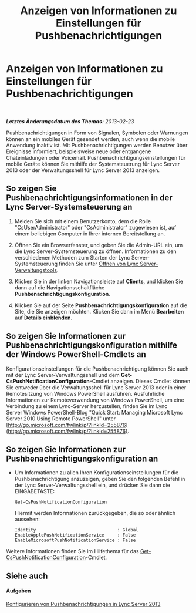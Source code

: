 ﻿---
title: Anzeigen von Informationen zu Einstellungen für Pushbenachrichtigungen
TOCTitle: Anzeigen von Informationen zu Einstellungen für Pushbenachrichtigungen
ms:assetid: be5c6b01-4294-4d17-9772-fed40201e8a5
ms:mtpsurl: https://technet.microsoft.com/de-de/library/JJ721868(v=OCS.15)
ms:contentKeyID: 49890914
ms.date: 05/19/2016
mtps_version: v=OCS.15
ms.translationtype: HT
---

# Anzeigen von Informationen zu Einstellungen für Pushbenachrichtigungen

 

_**Letztes Änderungsdatum des Themas:** 2013-02-23_

Pushbenachrichtigungen in Form von Signalen, Symbolen oder Warnungen können an ein mobiles Gerät gesendet werden, auch wenn die mobile Anwendung inaktiv ist. Mit Pushbenachrichtigungen werden Benutzer über Ereignisse informiert, beispielsweise neue oder entgangene Chateinladungen oder Voicemail. Pushbenachrichtigungseinstellungen für mobile Geräte können Sie mithilfe der Systemsteuerung für Lync Server 2013 oder der Verwaltungsshell für Lync Server 2013 anzeigen.

## So zeigen Sie Pushbenachrichtigungsinformationen in der Lync Server-Systemsteuerung an

1.  Melden Sie sich mit einem Benutzerkonto, dem die Rolle "CsUserAdministrator" oder "CsAdministrator" zugewiesen ist, auf einem beliebigen Computer in Ihrer internen Bereitstellung an.

2.  Öffnen Sie ein Browserfenster, und geben Sie die Admin-URL ein, um die Lync Server-Systemsteuerung zu öffnen. Informationen zu den verschiedenen Methoden zum Starten der Lync Server-Systemsteuerung finden Sie unter [Öffnen von Lync Server-Verwaltungstools](lync-server-2013-open-lync-server-administrative-tools.md).

3.  Klicken Sie in der linken Navigationsleiste auf **Clients**, und klicken Sie dann auf die Navigationsschaltfläche **Pushbenachrichtigungskonfiguration**.

4.  Klicken Sie auf der Seite **Pushbenachrichtigungskonfiguration** auf die Site, die Sie anzeigen möchten. Klicken Sie dann im Menü **Bearbeiten** auf **Details einblenden**.

## So zeigen Sie Informationen zur Pushbenachrichtigungskonfiguration mithilfe der Windows PowerShell-Cmdlets an

Konfigurationseinstellungen für die Pushbenachrichtigung können Sie auch mit der Lync Server-Verwaltungsshell und dem **Get-CsPushNotificationConfiguration**-Cmdlet anzeigen. Dieses Cmdlet können Sie entweder über die Verwaltungsshell für Lync Server 2013 oder in einer Remotesitzung von Windows PowerShell ausführen. Ausführliche Informationen zur Remoteverwendung von Windows PowerShell, um eine Verbindung zu einem Lync-Server herzustellen, finden Sie im Lync Server Windows PowerShell-Blog "Quick Start: Managing Microsoft Lync Server 2010 Using Remote PowerShell" unter [http://go.microsoft.com/fwlink/p/?linkId=255876](http://go.microsoft.com/fwlink/p/?linkid=255876).

## So zeigen Sie Informationen zur Pushbenachrichtigungskonfiguration an

  - Um Informationen zu allen Ihren Konfigurationseinstellungen für die Pushbenachrichtigung anzuzeigen, geben Sie den folgenden Befehl in der Lync Server-Verwaltungsshell ein, und drücken Sie dann die EINGABETASTE:
    
        Get-CsPushNotificationConfiguration
    
    Hiermit werden Informationen zurückgegeben, die so oder ähnlich aussehen:
    
        Identity                               : Global
        EnableApplePushNotificationService     : False
        EnableMicrosoftPushNotificationService : False

Weitere Informationen finden Sie im Hilfethema für das [Get-CsPushNotificationConfiguration](https://docs.microsoft.com/en-us/powershell/module/skype/Get-CsPushNotificationConfiguration)-Cmdlet.

## Siehe auch

#### Aufgaben

[Konfigurieren von Pushbenachrichtigungen in Lync Server 2013](lync-server-2013-configuring-for-push-notifications.md)

